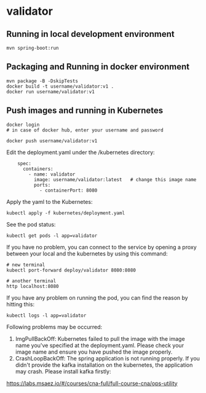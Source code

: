 # validator

## Running in local development environment

```
mvn spring-boot:run
```

## Packaging and Running in docker environment

```
mvn package -B -DskipTests
docker build -t username/validator:v1 .
docker run username/validator:v1
```

## Push images and running in Kubernetes

```
docker login 
# in case of docker hub, enter your username and password

docker push username/validator:v1
```

Edit the deployment.yaml under the /kubernetes directory:
```
    spec:
      containers:
        - name: validator
          image: username/validator:latest   # change this image name
          ports:
            - containerPort: 8080

```

Apply the yaml to the Kubernetes:
```
kubectl apply -f kubernetes/deployment.yaml
```

See the pod status:
```
kubectl get pods -l app=validator
```

If you have no problem, you can connect to the service by opening a proxy between your local and the kubernetes by using this command:
```
# new terminal
kubectl port-forward deploy/validator 8080:8080

# another terminal
http localhost:8080
```

If you have any problem on running the pod, you can find the reason by hitting this:
```
kubectl logs -l app=validator
```

Following problems may be occurred:

1. ImgPullBackOff:  Kubernetes failed to pull the image with the image name you've specified at the deployment.yaml. Please check your image name and ensure you have pushed the image properly.
1. CrashLoopBackOff: The spring application is not running properly. If you didn't provide the kafka installation on the kubernetes, the application may crash. Please install kafka firstly:

https://labs.msaez.io/#/courses/cna-full/full-course-cna/ops-utility


